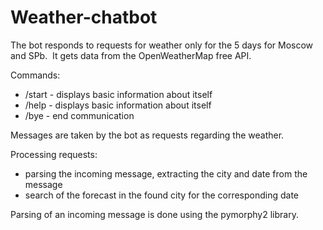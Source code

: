 # Weather-chatbot
The bot responds to requests for weather only for the 5 days for Moscow and SPb.  It gets data from the OpenWeatherMap free API.

Commands:
* /start - displays basic information about itself
* /help - displays basic information about itself
* /bye - end communication

Messages are taken by the bot as requests regarding the weather. 

Processing requests:
* parsing the incoming message, extracting the city and date from the message
* search of the forecast in the found city for the corresponding date

Parsing of an incoming message is done using the pymorphy2 library.
